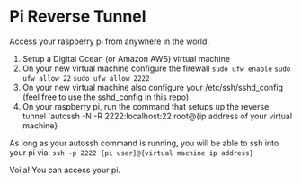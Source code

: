 Pi Reverse Tunnel
=================

Access your raspberry pi from anywhere in the world.

1. Setup a Digital Ocean (or Amazon AWS) virtual machine 
2. On your new virtual machine configure the firewall
`sudo ufw enable`
`sudo ufw allow 22`
`sudo ufw allow 2222`
3. On your new virtual machine also configure your /etc/ssh/sshd_config (feel free to use the sshd_config in this repo)
4. On your raspberry pi, run the command that setups up the reverse tunnel
`autossh -N -R 2222:localhost:22 root@{ip address of your virtual machine}

As long as your autossh command is running, you will be able to ssh into your pi via:
`ssh -p 2222 {pi user}@{virtual machine ip address}`

Voila!  You can access your pi.
